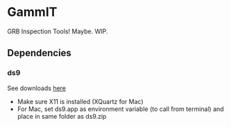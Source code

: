 # GammIT
GRB Inspection Tools! Maybe. WIP.

## Dependencies

### ds9
See downloads [here](http://ds9.si.edu/site/Download.html)
  - Make sure X11 is installed (XQuartz for Mac)
  - For Mac, set ds9.app as environment variable (to call from terminal) and place in same folder as ds9.zip
